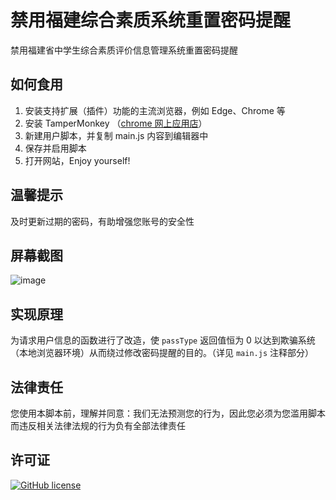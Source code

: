 # 禁用福建综合素质系统重置密码提醒

禁用福建省中学生综合素质评价信息管理系统重置密码提醒

## 如何食用

1. 安装支持扩展（插件）功能的主流浏览器，例如 Edge、Chrome 等
2. 安装 TamperMonkey （[chrome 网上应用店](https://chrome.google.com/webstore/detail/tampermonkey/dhdgffkkebhmkfjojejmpbldmpobfkfo)）
3. 新建用户脚本，并复制 main.js 内容到编辑器中
4. 保存并启用脚本
5. 打开网站，Enjoy yourself!

## 温馨提示

及时更新过期的密码，有助增强您账号的安全性

## 屏幕截图

![image](https://user-images.githubusercontent.com/53565118/154807940-484d42af-a091-4492-b2dc-82f47c19f90a.png)

## 实现原理

为请求用户信息的函数进行了改造，使 `passType` 返回值恒为 0 以达到欺骗系统（本地浏览器环境）从而绕过修改密码提醒的目的。（详见 `main.js` 注释部分）

## 法律责任

您使用本脚本前，理解并同意：我们无法预测您的行为，因此您必须为您滥用脚本而违反相关法律法规的行为负有全部法律责任

## 许可证

[![GitHub license](https://img.shields.io/github/license/qianjunakasumi/Dump-FjZHSZSys-PasswordRest?style=for-the-badge)](https://github.com/qianjunakasumi/Dump-FjZHSZSys-PasswordRest/blob/main/LICENSE)
